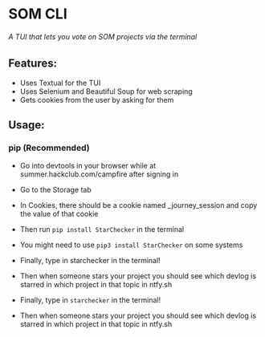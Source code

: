 # SOM CLI

###### A TUI that lets you vote on SOM projects via the terminal

## Features:
- Uses Textual for the TUI
- Uses Selenium and Beautiful Soup for web scraping
- Gets cookies from the user by asking for them

## Usage:
### pip (Recommended)
- Go into devtools in your browser while at summer.hackclub.com/campfire after signing in
- Go to the Storage tab
- In Cookies, there should be a cookie named _journey_session and copy the value of that cookie
- Then run `pip install StarChecker` in the terminal
- You might need to use `pip3 install StarChecker` on some systems
- Finally, type in starchecker in the terminal!
- Then when someone stars your project you should see which devlog is starred in which project in that topic in ntfy.sh

- Finally, type in `starchecker` in the terminal!
- Then when someone stars your project you should see which devlog is starred in which project in that topic in ntfy.sh